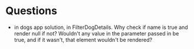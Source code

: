 # Questions

- in dogs app solution, in FilterDogDetails. Why check if name is true and render null if not? Wouldn't any value in the parameter passed in be true, and if it wasn't, that element wouldn't be rendered?
